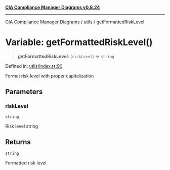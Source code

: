 [**CIA Compliance Manager Diagrams v0.8.24**](../../README.md)

***

[CIA Compliance Manager Diagrams](../../modules.md) / [utils](../README.md) / getFormattedRiskLevel

# Variable: getFormattedRiskLevel()

> **getFormattedRiskLevel**: (`riskLevel`) => `string`

Defined in: [utils/index.ts:90](https://github.com/Hack23/cia-compliance-manager/blob/8f5d084752ccee354557e96bf8b49239fb671c91/src/utils/index.ts#L90)

Format risk level with proper capitalization

## Parameters

### riskLevel

`string`

Risk level string

## Returns

`string`

Formatted risk level
